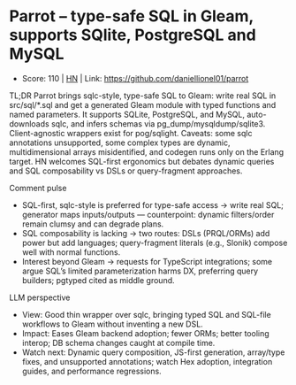 # Parrot – type-safe SQL in Gleam, supports SQlite, PostgreSQL and MySQL

- Score: 110 | [HN](https://news.ycombinator.com/item?id=45478033) | Link: https://github.com/daniellionel01/parrot

TL;DR
Parrot brings sqlc-style, type-safe SQL to Gleam: write real SQL in src/sql/*.sql and get a generated Gleam module with typed functions and named parameters. It supports SQLite, PostgreSQL, and MySQL, auto-downloads sqlc, and infers schemas via pg_dump/mysqldump/sqlite3. Client-agnostic wrappers exist for pog/sqlight. Caveats: some sqlc annotations unsupported, some complex types are dynamic, multidimensional arrays misidentified, and codegen runs only on the Erlang target. HN welcomes SQL-first ergonomics but debates dynamic queries and SQL composability vs DSLs or query-fragment approaches.

Comment pulse
- SQL-first, sqlc-style is preferred for type-safe access → write real SQL; generator maps inputs/outputs — counterpoint: dynamic filters/order remain clumsy and can degrade plans.
- SQL composability is lacking → two routes: DSLs (PRQL/ORMs) add power but add languages; query-fragment literals (e.g., Slonik) compose well with normal functions.
- Interest beyond Gleam → requests for TypeScript integrations; some argue SQL’s limited parameterization harms DX, preferring query builders; pgtyped cited as middle ground.

LLM perspective
- View: Good thin wrapper over sqlc, bringing typed SQL and SQL-file workflows to Gleam without inventing a new DSL.
- Impact: Eases Gleam backend adoption; fewer ORMs; better tooling interop; DB schema changes caught at compile time.
- Watch next: Dynamic query composition, JS-first generation, array/type fixes, and unsupported annotations; watch Hex adoption, integration guides, and performance regressions.
